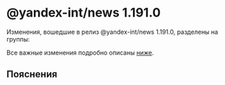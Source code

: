 # @yandex-int/news 1.191.0

<!-- ЧЕЛОВЕЧЕСКОЕ ВСТУПЛЕНИЕ -->

Изменения, вошедшие в релиз @yandex-int/news 1.191.0, разделены на группы:

Все важные изменения подробно описаны [ниже](#Пояснения).

## Пояснения

